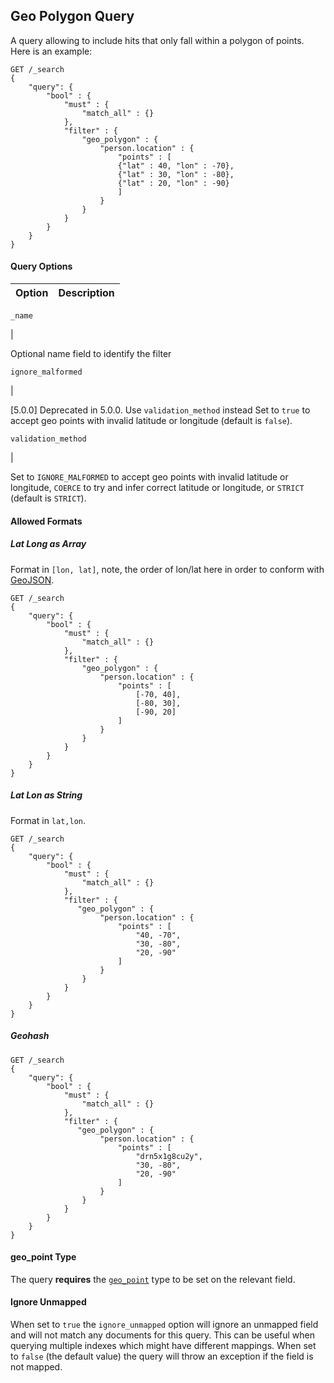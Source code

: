 ## Geo Polygon Query

A query allowing to include hits that only fall within a polygon of points. Here is an example:
    
    
    GET /_search
    {
        "query": {
            "bool" : {
                "must" : {
                    "match_all" : {}
                },
                "filter" : {
                    "geo_polygon" : {
                        "person.location" : {
                            "points" : [
                            {"lat" : 40, "lon" : -70},
                            {"lat" : 30, "lon" : -80},
                            {"lat" : 20, "lon" : -90}
                            ]
                        }
                    }
                }
            }
        }
    }

#### Query Options

Option | Description  
---|---  
  
`_name`

| 

Optional name field to identify the filter  
  
`ignore_malformed`

| 

[5.0.0] Deprecated in 5.0.0. Use `validation_method` instead  Set to `true` to accept geo points with invalid latitude or longitude (default is `false`).  
  
`validation_method`

| 

Set to `IGNORE_MALFORMED` to accept geo points with invalid latitude or longitude, `COERCE` to try and infer correct latitude or longitude, or `STRICT` (default is `STRICT`).  
  
#### Allowed Formats

##### Lat Long as Array

Format in `[lon, lat]`, note, the order of lon/lat here in order to conform with [GeoJSON](http://geojson.org/).
    
    
    GET /_search
    {
        "query": {
            "bool" : {
                "must" : {
                    "match_all" : {}
                },
                "filter" : {
                    "geo_polygon" : {
                        "person.location" : {
                            "points" : [
                                [-70, 40],
                                [-80, 30],
                                [-90, 20]
                            ]
                        }
                    }
                }
            }
        }
    }

##### Lat Lon as String

Format in `lat,lon`.
    
    
    GET /_search
    {
        "query": {
            "bool" : {
                "must" : {
                    "match_all" : {}
                },
                "filter" : {
                   "geo_polygon" : {
                        "person.location" : {
                            "points" : [
                                "40, -70",
                                "30, -80",
                                "20, -90"
                            ]
                        }
                    }
                }
            }
        }
    }

##### Geohash
    
    
    GET /_search
    {
        "query": {
            "bool" : {
                "must" : {
                    "match_all" : {}
                },
                "filter" : {
                   "geo_polygon" : {
                        "person.location" : {
                            "points" : [
                                "drn5x1g8cu2y",
                                "30, -80",
                                "20, -90"
                            ]
                        }
                    }
                }
            }
        }
    }

#### geo_point Type

The query **requires** the [`geo_point`](geo-point.html "Geo-point datatype") type to be set on the relevant field.

#### Ignore Unmapped

When set to `true` the `ignore_unmapped` option will ignore an unmapped field and will not match any documents for this query. This can be useful when querying multiple indexes which might have different mappings. When set to `false` (the default value) the query will throw an exception if the field is not mapped.
